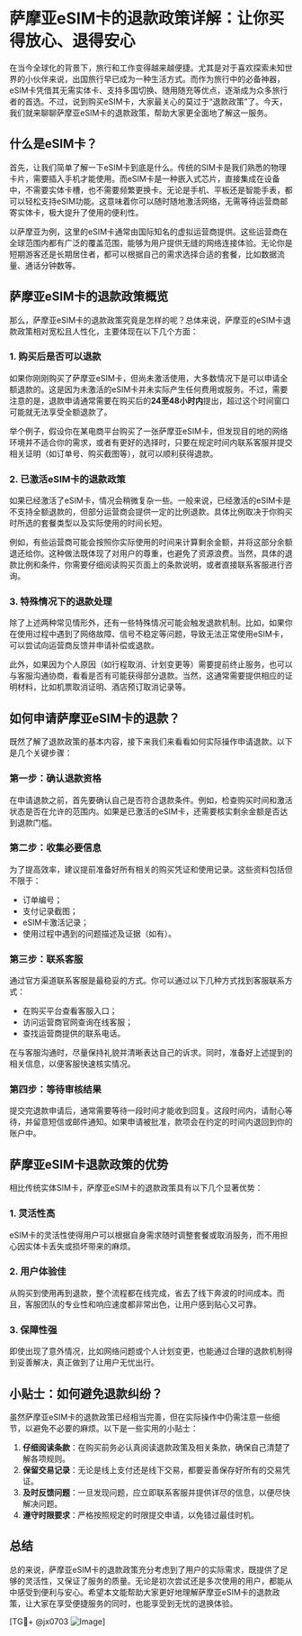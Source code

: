 # 萨摩亚eSIM卡的退款政策详解：让你买得放心、退得安心

在当今全球化的背景下，旅行和工作变得越来越便捷。尤其是对于喜欢探索未知世界的小伙伴来说，出国旅行早已成为一种生活方式。而作为旅行中的必备神器，eSIM卡凭借其无需实体卡、支持多国切换、随用随充等优点，逐渐成为众多旅行者的首选。不过，说到购买eSIM卡，大家最关心的莫过于“退款政策”了。今天，我们就来聊聊萨摩亚eSIM卡的退款政策，帮助大家更全面地了解这一服务。

## 什么是eSIM卡？

首先，让我们简单了解一下eSIM卡到底是什么。传统的SIM卡是我们熟悉的物理卡片，需要插入手机才能使用。而eSIM卡是一种嵌入式芯片，直接集成在设备中，不需要实体卡槽，也不需要频繁更换卡。无论是手机、平板还是智能手表，都可以轻松支持eSIM功能。这意味着你可以随时随地激活网络，无需等待运营商邮寄实体卡，极大提升了使用的便利性。

以萨摩亚为例，这里的eSIM卡通常由国际知名的虚拟运营商提供。这些运营商在全球范围内都有广泛的覆盖范围，能够为用户提供无缝的网络连接体验。无论你是短期游客还是长期居住者，都可以根据自己的需求选择合适的套餐，比如数据流量、通话分钟数等。

## 萨摩亚eSIM卡的退款政策概览

那么，萨摩亚eSIM卡的退款政策究竟是怎样的呢？总体来说，萨摩亚的eSIM卡退款政策相对宽松且人性化，主要体现在以下几个方面：

### 1. **购买后是否可以退款**
如果你刚刚购买了萨摩亚eSIM卡，但尚未激活使用，大多数情况下是可以申请全额退款的。这是因为未激活的eSIM卡并未实际产生任何费用或服务。不过，需要注意的是，退款申请通常需要在购买后的**24至48小时内**提出，超过这个时间窗口可能就无法享受全额退款了。

举个例子，假设你在某电商平台购买了一张萨摩亚eSIM卡，但发现目的地的网络环境并不适合你的需求，或者有更好的选择时，只要在规定时间内联系客服并提交相关证明（如订单号、购买截图等），就可以顺利获得退款。

### 2. **已激活eSIM卡的退款政策**
如果已经激活了eSIM卡，情况会稍微复杂一些。一般来说，已经激活的eSIM卡是不支持全额退款的，但部分运营商会提供一定的比例退款。具体比例取决于你购买时所选的套餐类型以及实际使用的时间长短。

例如，有些运营商可能会按照你实际使用的时间来计算剩余金额，并将这部分余额退还给你。这种做法既体现了对用户的尊重，也避免了资源浪费。当然，具体的退款比例和条件，你需要仔细阅读购买页面上的条款说明，或者直接联系客服进行咨询。

### 3. **特殊情况下的退款处理**
除了上述两种常见情形外，还有一些特殊情况可能会触发退款机制。比如，如果你在使用过程中遇到了网络故障、信号不稳定等问题，导致无法正常使用eSIM卡，可以尝试向运营商反馈并申请补偿或退款。

此外，如果因为个人原因（如行程取消、计划变更等）需要提前终止服务，也可以与客服沟通协商，看看是否有可能获得部分退款。当然，这通常需要提供相应的证明材料，比如机票取消证明、酒店预订取消记录等。

## 如何申请萨摩亚eSIM卡的退款？

既然了解了退款政策的基本内容，接下来我们来看看如何实际操作申请退款。以下是几个关键步骤：

### 第一步：确认退款资格
在申请退款之前，首先要确认自己是否符合退款条件。例如，检查购买时间和激活状态是否在允许的范围内。如果是已激活的eSIM卡，还需要核实剩余金额是否达到退款门槛。

### 第二步：收集必要信息
为了提高效率，建议提前准备好所有相关的购买凭证和使用记录。这些资料包括但不限于：
- 订单编号；
- 支付记录截图；
- eSIM卡激活记录；
- 使用过程中遇到的问题描述及证据（如有）。

### 第三步：联系客服
通过官方渠道联系客服是最稳妥的方式。你可以通过以下几种方式找到客服联系方式：
- 在购买平台查看客服入口；
- 访问运营商官网查询在线客服；
- 查找运营商提供的联系电话。

在与客服沟通时，尽量保持礼貌并清晰表达自己的诉求。同时，准备好上述提到的相关信息，以便客服快速核实情况。

### 第四步：等待审核结果
提交完退款申请后，通常需要等待一段时间才能收到回复。这段时间内，请耐心等待，并留意短信或邮件通知。如果申请被批准，款项会在约定的时间内退回到你的账户中。

## 萨摩亚eSIM卡退款政策的优势

相比传统实体SIM卡，萨摩亚eSIM卡的退款政策具有以下几个显著优势：

### 1. **灵活性高**
eSIM卡的灵活性使得用户可以根据自身需求随时调整套餐或取消服务，而不用担心因实体卡丢失或损坏带来的麻烦。

### 2. **用户体验佳**
从购买到使用再到退款，整个流程都在线完成，省去了线下奔波的时间成本。而且，客服团队的专业性和响应速度都非常出色，让用户感到贴心又可靠。

### 3. **保障性强**
即使出现了意外情况，比如网络问题或个人计划变更，也能通过合理的退款机制得到妥善解决，真正做到了让用户无忧出行。

## 小贴士：如何避免退款纠纷？

虽然萨摩亚eSIM卡的退款政策已经相当完善，但在实际操作中仍需注意一些细节，以避免不必要的麻烦。以下是一些实用的小贴士：

1. **仔细阅读条款**：在购买前务必认真阅读退款政策及相关条款，确保自己清楚了解各项规则。
2. **保留交易记录**：无论是线上支付还是线下交易，都要妥善保存好所有的交易凭证。
3. **及时反馈问题**：一旦发现问题，应立即联系客服并提供详尽的信息，以便尽快解决问题。
4. **遵守时限要求**：严格按照规定的时限提交申请，以免错过最佳时机。

## 总结

总的来说，萨摩亚eSIM卡的退款政策充分考虑到了用户的实际需求，既提供了足够的灵活性，又保证了服务的质量。无论是初次尝试还是多次使用的用户，都能从中感受到便利与安心。希望本文能帮助大家更好地理解萨摩亚eSIM卡的退款政策，让大家在享受便捷服务的同时，也能享受到无忧的退换体验。

[TG💪+ @jx0703 ![Image](https://github.com/user-attachments/assets/dbca1d08-cadb-493c-b0ec-ad6f7a83f270)]